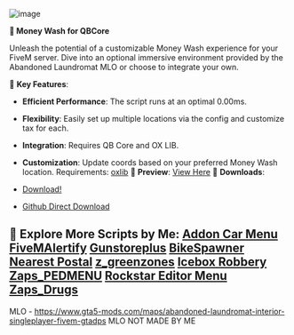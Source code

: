 ![image](https://github.com/Zaps6000/qb-moneywash/assets/122732007/6bab5211-d9e8-4226-b4df-aaea71a9d316)

**🚀 Money Wash for QBCore**

Unleash the potential of a customizable Money Wash experience for your FiveM server. Dive into an optional immersive environment provided by the Abandoned Laundromat MLO or choose to integrate your own.

🔗 **Key Features**:
* **Efficient Performance**: The script runs at an optimal 0.00ms.
* **Flexibility**: Easily set up multiple locations via the config and customize tax for each.
* **Integration**: Requires QB Core and OX LIB.
* **Customization**: Update coords based on your preferred Money Wash location.
Requirements:
[oxlib](https://github.com/overextended/ox_lib)
📸 **Preview**: [View Here](https://imgur.com/a/QjnWoLu)
💾 **Downloads**:

* [Download!](https://kezi-scripts.tebex.io/)
* [Github Direct Download](https://github.com/KeziCodesSometimes/kezi-moneywash)


🌟 **Explore More Scripts by Me**:
[Addon Car Menu](https://forum.cfx.re/t/release-menuv-addon-car-menu/5095774)
 [FiveMAlertify](https://github.com/KeziCodesSometimes/FiveMAlertify)
[Gunstoreplus](https://forum.cfx.re/t/free-release-standalone-gunstoreplus/5104893)
[BikeSpawner](https://github.com/Zaps6000/ox_bike)
[Nearest Postal](https://github.com/Zaps6000/nearest-postal)
[z_greenzones](https://github.com/Zaps6000/z_greenzones)
[Icebox Robbery](https://forum.cfx.re/t/release-free-icebox-robbery/5158306)
[Zaps_PEDMENU](https://forum.cfx.re/t/release-paid-zaps-pedmenu/5164096)
[Rockstar Editor Menu](https://forum.cfx.re/t/release-free-rockstar-editor-menu/5163886)
[Zaps_Drugs](https://forum.cfx.re/t/paid-esx-qb-nd-zaps-drugs/5164512)
---
MLO - https://www.gta5-mods.com/maps/abandoned-laundromat-interior-singleplayer-fivem-gtadps 
MLO NOT MADE BY ME
